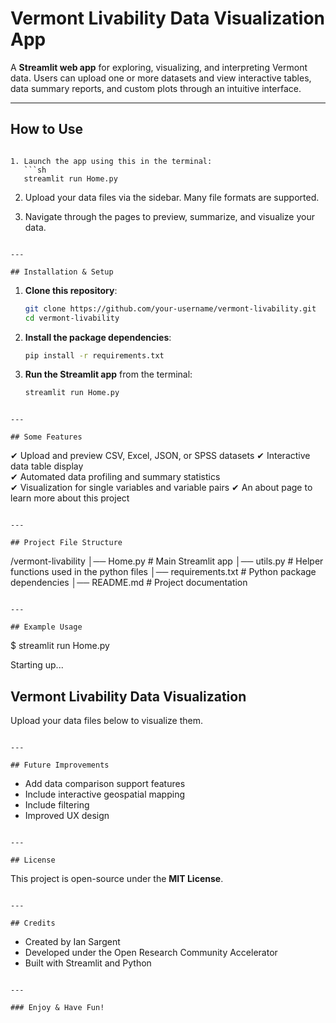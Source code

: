 # Vermont Livability Data Visualization App

A **Streamlit web app** for exploring, visualizing, and interpreting Vermont data. Users can upload one or more datasets and view interactive tables, data summary reports, and custom plots through an intuitive interface.

---

## How to Use

```

1. Launch the app using this in the terminal:
   ```sh
   streamlit run Home.py
   ```

2. Upload your data files via the sidebar. Many file formats are supported.
   
3. Navigate through the pages to preview, summarize, and visualize your data.
 
```

---

## Installation & Setup

```
1. **Clone this repository**:
   ```sh
   git clone https://github.com/your-username/vermont-livability.git
   cd vermont-livability
   ```

2. **Install the package dependencies**:
   ```sh
   pip install -r requirements.txt
   ```

3. **Run the Streamlit app** from the terminal:
   ```sh
   streamlit run Home.py
   ```
```

---

## Some Features

```
✔ Upload and preview CSV, Excel, JSON, or SPSS datasets
✔ Interactive data table display  
✔ Automated data profiling and summary statistics  
✔ Visualization for single variables and variable pairs 
✔ An about page to learn more about this project
```

---

## Project File Structure

```
/vermont-livability
│── Home.py           # Main Streamlit app
│── utils.py          # Helper functions used in the python files
│── requirements.txt  # Python package dependencies
│── README.md         # Project documentation
```

---

## Example Usage

```
$ streamlit run Home.py

Starting up...

Vermont Livability Data Visualization
-------------------------------------
Upload your data files below to visualize them.
```

---

## Future Improvements

```
- Add data comparison support features
- Include interactive geospatial mapping
- Include filtering 
- Improved UX design
```

---

## License

```
This project is open-source under the **MIT License**.
```

---

## Credits

```
- Created by Ian Sargent  
- Developed under the Open Research Community Accelerator  
- Built with Streamlit and Python
```

---

### Enjoy & Have Fun!
